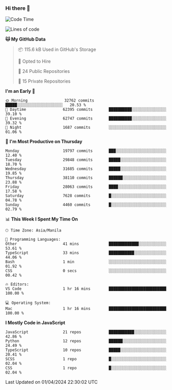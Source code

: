### Hi there 👋

<!--START_SECTION:waka-->
![Code Time](http://img.shields.io/badge/Code%20Time-629%20hrs%2026%20mins-blue)

![Lines of code](https://img.shields.io/badge/From%20Hello%20World%20I%27ve%20Written-62.7%20million%20lines%20of%20code-blue)

**🐱 My GitHub Data** 

> 📦 115.6 kB Used in GitHub's Storage 
 > 
> 💼 Opted to Hire
 > 
> 📜 24 Public Repositories 
 > 
> 🔑 15 Private Repositories 
 > 
**I'm an Early 🐤** 

```text
🌞 Morning                32762 commits       █████░░░░░░░░░░░░░░░░░░░░   20.53 % 
🌆 Daytime                62395 commits       ██████████░░░░░░░░░░░░░░░   39.10 % 
🌃 Evening                62747 commits       ██████████░░░░░░░░░░░░░░░   39.32 % 
🌙 Night                  1687 commits        ░░░░░░░░░░░░░░░░░░░░░░░░░   01.06 % 
```
📅 **I'm Most Productive on Thursday** 

```text
Monday                   19797 commits       ███░░░░░░░░░░░░░░░░░░░░░░   12.40 % 
Tuesday                  29848 commits       █████░░░░░░░░░░░░░░░░░░░░   18.70 % 
Wednesday                31685 commits       █████░░░░░░░░░░░░░░░░░░░░   19.85 % 
Thursday                 38110 commits       ██████░░░░░░░░░░░░░░░░░░░   23.88 % 
Friday                   28063 commits       ████░░░░░░░░░░░░░░░░░░░░░   17.58 % 
Saturday                 7628 commits        █░░░░░░░░░░░░░░░░░░░░░░░░   04.78 % 
Sunday                   4460 commits        █░░░░░░░░░░░░░░░░░░░░░░░░   02.79 % 
```


📊 **This Week I Spent My Time On** 

```text
🕑︎ Time Zone: Asia/Manila

💬 Programming Languages: 
Other                    41 mins             █████████████░░░░░░░░░░░░   53.61 % 
TypeScript               33 mins             ███████████░░░░░░░░░░░░░░   44.06 % 
Bash                     1 min               ░░░░░░░░░░░░░░░░░░░░░░░░░   01.92 % 
CSS                      0 secs              ░░░░░░░░░░░░░░░░░░░░░░░░░   00.42 % 

🔥 Editors: 
VS Code                  1 hr 16 mins        █████████████████████████   100.00 % 

💻 Operating System: 
Mac                      1 hr 16 mins        █████████████████████████   100.00 % 
```

**I Mostly Code in JavaScript** 

```text
JavaScript               21 repos            ███████████░░░░░░░░░░░░░░   42.86 % 
Python                   12 repos            ██████░░░░░░░░░░░░░░░░░░░   24.49 % 
TypeScript               10 repos            █████░░░░░░░░░░░░░░░░░░░░   20.41 % 
SCSS                     1 repo              █░░░░░░░░░░░░░░░░░░░░░░░░   02.04 % 
CSS                      1 repo              █░░░░░░░░░░░░░░░░░░░░░░░░   02.04 % 
```




 Last Updated on 01/04/2024 22:30:02 UTC
<!--END_SECTION:waka-->
